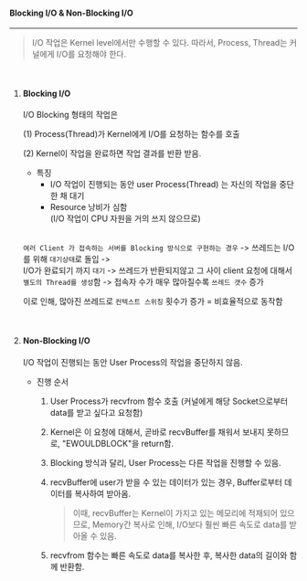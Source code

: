 #### Blocking I/O & Non-Blocking I/O

---

> I/O 작업은 Kernel level에서만 수행할 수 있다. 따라서, Process, Thread는 커널에게 I/O를 요청해야 한다.

<br>

1. #### Blocking I/O

   I/O Blocking 형태의 작업은 

   (1) Process(Thread)가 Kernel에게 I/O를 요청하는 함수를 호출

   (2) Kernel이 작업을 완료하면 작업 결과를 반환 받음.

   

   * 특징
     * I/O 작업이 진행되는 동안 user Process(Thread) 는 자신의 작업을 중단한 채 대기
     * Resource 낭비가 심함 <br>(I/O 작업이 CPU 자원을 거의 쓰지 않으므로)

   <br>

   `여러 Client 가 접속하는 서버를 Blocking 방식으로 구현하는 경우` -> 
   쓰레드는 I/O를 위해 `대기상태`로 돌입 ->    
   I/O가 완료되기 까지 `대기` -> 쓰레드가 반환되지않고 그 사이 client 요청에 대해서 `별도의 Thread를 생성`함 -> 접속자 수가 매우 많아질수록 `쓰레드 갯수` 증가

   이로 인해, 많아진 쓰레드로 `컨텍스트 스위칭` 횟수가 증가 = 비효율적으로 동작함

   <br>

2. #### Non-Blocking I/O

   I/O 작업이 진행되는 동안 User Process의 작업을 중단하지 않음. 

   * 진행 순서

     1. User Process가 recvfrom 함수 호출 (커널에게 해당 Socket으로부터 data를 받고 싶다고 요청함)

     2. Kernel은 이 요청에 대해서, 곧바로 recvBuffer를 채워서 보내지 못하므로, "EWOULDBLOCK"을 return함.

     3. Blocking 방식과 달리, User Process는 다른 작업을 진행할 수 있음.

     4. recvBuffer에 user가 받을 수 있는 데이터가 있는 경우, Buffer로부터 데이터를 복사하여 받아옴.

        > 이때, recvBuffer는 Kernel이 가지고 있는 메모리에 적재되어 있으므로, Memory간 복사로 인해, I/O보다 훨씬 빠른 속도로 data를 받아올 수 있음.

     5. recvfrom 함수는 빠른 속도로 data를 복사한 후, 복사한 data의 길이와 함께 반환함.





